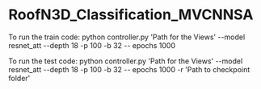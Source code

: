 # RoofN3D_Classification_MVCNNSA
To run the train code:
python controller.py 'Path for the Views' --model resnet_att --depth 18 -p 100 -b 32 -- epochs 1000 

To run the test code:
python controller.py 'Path for the Views' --model resnet_att --depth 18 -p 100 -b 32 -- epochs 1000 -r 'Path to checkpoint folder'
